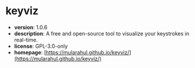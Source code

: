 # keyviz

- **version**: 1.0.6
- **description**: A free and open-source tool to visualize your keystrokes in real-time.
- **license**: GPL-3.0-only
- **homepage**: [https://mularahul.github.io/keyviz/](https://mularahul.github.io/keyviz/)

